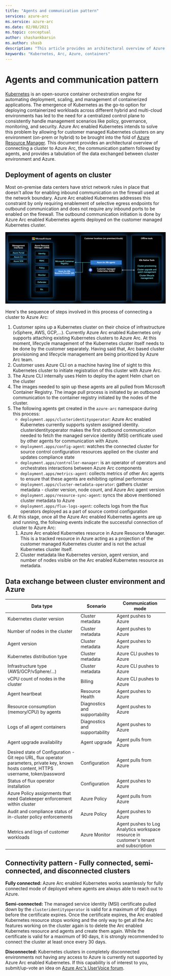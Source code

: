 ```yaml
---
title: "Agents and communication pattern"
services: azure-arc
ms.service: azure-arc
ms.date: 02/08/2021
ms.topic: conceptual
author: shashankbarsin
ms.author: shasb
description: "This article provides an architectural overview of Azure Arc enabled Kubernetes agents and their communication pattern."
keywords: "Kubernetes, Arc, Azure, containers"
---
```


# Agents and communication pattern

[Kubernetes](https://kubernetes.io/) is an open-source container orchestration engine for automating deployment, scaling, and management of containerized applications. The emergence of Kubernetes as the go-to option for deploying containerized workloads across different hybrid and multi-cloud environments has led to the need for a centralized control plane to consistently handle management scenarios like policy, governance, monitoring, and security. Azure Arc enabled Kubernetes intends to solve this problem by allowing for customer managed Kubernetes clusters on any environment (on-prem or hybrid) to be brought into the fold of [Azure Resource Manager](../../azure-resource-manager/management/overview.md). This document provides an architectural overview of connecting a cluster to Azure Arc, the communication pattern followed by agents, and provides a tabulation of the data exchanged between cluster environment and Azure.

## Deployment of agents on cluster

Most on-premise data centers have strict network rules in place that doesn't allow for enabling inbound communication on the firewall used at the network boundary. Azure Arc enabled Kubernetes addresses this constraint by only requiring enablement of selective egress endpoints for outbound communication and does not require any inbound ports to be enabled on the firewall. The outbound communication initiation is done by Azure Arc enabled Kubernetes agents deployed on the customer managed Kubernetes cluster.

![Architectural overview](./media/architectural-overview.png)

Here's the sequence of steps involved in this process of connecting a cluster to Azure Arc:

1. Customer spins up a Kubernetes cluster on their choice of infrastructure (vSphere, AWS, GCP,...). Currently Azure Arc enabled Kubernetes only supports attaching existing Kubernetes clusters to Azure Arc. At this moment, lifecycle management of the Kubernetes cluster itself needs to be done by the customer separately. Having said that, Arc based cluster provisioning and lifecycle management are being prioritized by Azure Arc team.
1. Customer uses Azure CLI on a machine having line of sight to this Kubernetes cluster to initiate registration of this cluster with Azure Arc. 
1. The Azure CLI internally uses Helm to deploy the agent Helm chart on the cluster
1. The images needed to spin up these agents are all pulled from Microsoft Container Registry. The image pull process is initiated by an outbound communication to the container registry initiated by the nodes of the cluster.
1. The following agents get created in the `azure-arc` namespace during this process:
    * `deployment.apps/clusteridentityoperator`: Azure Arc enabled Kubernetes currently supports system assigned identity. clusteridentityoperator makes the first outbound communication needed to fetch the managed service identity (MSI) certificate used by other agents for communication with Azure.
    * `deployment.apps/config-agent`: watches the connected cluster for source control configuration resources applied on the cluster and updates compliance state
    * `deployment.apps/controller-manager`: is an operator of operators and orchestrates interactions between Azure Arc components
    * `deployment.apps/metrics-agent`: collects metrics of other Arc agents to ensure that these agents are exhibiting optimal performance
    * `deployment.apps/cluster-metadata-operator`: gathers cluster metadata - cluster version, node count, and Azure Arc agent version
    * `deployment.apps/resource-sync-agent`: syncs the above mentioned cluster metadata to Azure
    * `deployment.apps/flux-logs-agent`: collects logs from the flux operators deployed as a part of source control configuration
1. At this stage, once all the Azure Arc enabled Kubernetes agents are up and running, the following events indicate the successful connection of cluster to Azure Arc:
    1. Azure Arc enabled Kubernetes resource in Azure Resource Manager. This is a tracked resource in Azure acting as a projection of the customer managed Kubernetes cluster and is not the actual Kubernetes cluster itself.
    1. Cluster metadata like Kubernetes version, agent version, and number of nodes visible on the Arc enabled Kubernetes resource as metadata.

## Data exchange between cluster environment and Azure


| Data type | Scenario | Communication mode |
| --------- | -------- | ------------------ |
| Kubernetes cluster version | Cluster metadata | Agent pushes to Azure |
| Number of nodes in the cluster | Cluster metadata | Agent pushes to Azure |
| Agent version | Cluster metadata | Agent pushes to Azure |
| Kubernetes distribution type | Cluster metadata | Azure CLI pushes to Azure |
| Infrastructure type (AWS/GCP/vSphere/...) | Cluster metadata | Azure CLI pushes to Azure |
| vCPU count of nodes in the cluster | Billing | Azure CLI pushes to Azure |
| Agent heartbeat | Resource Health | Agent pushes to Azure |
| Resource consumption (memory/CPU) by agents | Diagnostics and supportability | Agent pushes to Azure |
| Logs of all agent containers | Diagnostics and supportability | Agent pushes to Azure |
| Agent upgrade availability | Agent upgrade | Agent pulls from Azure |
| Desired state of Configuration - Git repo URL, flux operator parameters, private key, known hosts content, HTTPS username, token/password | Configuration | Agent pulls from Azure |
| Status of flux operator installation | Configuration | Agent pushes to Azure |
| Azure Policy assignments that need Gatekeeper enforcement within cluster | Azure Policy | Agent pulls from Azure |
| Audit and compliance status of in-cluster policy enforcements | Azure Policy | Agent pushes to Azure |
| Metrics and logs of customer workloads | Azure Monitor | Agent pushes to Log Analytics workspace resource in customer's tenant and subscription |

## Connectivity pattern - Fully connected, semi-connected, and disconnected clusters

**Fully connected:** Azure Arc enabled Kubernetes works seamlessly for fully connected mode of deployed where agents are always able to reach out to Azure.

**Semi-connected:** The managed service identity (MSI) certificate pulled down by the `clusteridentityoperator` is valid for a maximum of 90 days before the certificate expires. Once the certificate expires, the Arc enabled Kubernetes resource stops working and the only way to get all the Arc features working on the cluster again is to delete the Arc enabled Kubernetes resource and agents and create them again. While the certificate is valid for a maximum of 90 days, it is strongly recommended to connect the cluster at least once every 30 days.

**Disconnected:** Kubernetes clusters in completely disconnected environments not having any access to Azure is currently not supported by Azure Arc enabled Kubernetes. If this capability is of interest to you, submit/up-vote an idea on [Azure Arc's UserVoice forum](https://feedback.azure.com/forums/925690-azure-arc).

